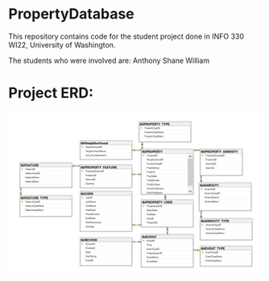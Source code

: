 # PropertyDatabase

This repository contains code for the student project done in INFO 330 WI22, University of Washington.

The students who were involved are:
Anthony
Shane
William

# Project ERD:

![erd](/img/image-20220304163926418.png)

